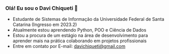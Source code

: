 ### Olá! Eu sou o Davi Chiqueti 👋

- Estudante de Sistemas de Informação da Universidade Federal de Santa Catarina (Ingresso em 2023.2)
- Atualmente estou aprendendo Python, POO e Ciência de Dados
- Estou a procura de um estágio na área de desenvolvimento para aprender mais na prática colaborando em projetos profissionais
- Entre em contato por E-mail: davichiqueti@gmail.com


